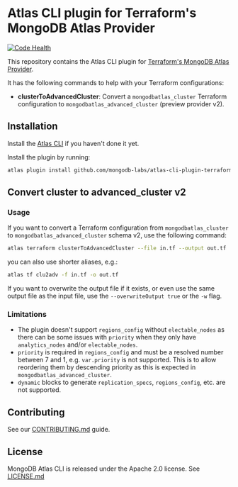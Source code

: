 # Atlas CLI plugin for Terraform's MongoDB Atlas Provider

[![Code Health](https://github.com/mongodb-labs/atlas-cli-plugin-terraform/actions/workflows/code-health.yml/badge.svg)](https://github.com/mongodb-labs/atlas-cli-plugin-terraform/actions/workflows/code-health.yml)

This repository contains the Atlas CLI plugin for [Terraform's MongoDB Atlas Provider](https://registry.terraform.io/providers/mongodb/mongodbatlas/latest/docs).

It has the following commands to help with your Terraform configurations:
- **clusterToAdvancedCluster**: Convert a `mongodbatlas_cluster` Terraform configuration to `mongodbatlas_advanced_cluster` (preview provider v2).

## Installation

Install the [Atlas CLI](https://github.com/mongodb/mongodb-atlas-cli) if you haven't done it yet.

Install the plugin by running:
```bash
atlas plugin install github.com/mongodb-labs/atlas-cli-plugin-terraform
```

## Convert cluster to advanced_cluster v2

### Usage

If you want to convert a Terraform configuration from `mongodbatlas_cluster` to `mongodbatlas_advanced_cluster` schema v2, use the following command:
```bash
atlas terraform clusterToAdvancedCluster --file in.tf --output out.tf
```

you can also use shorter aliases, e.g.: 
```bash
atlas tf clu2adv -f in.tf -o out.tf
```

If you want to overwrite the output file if it exists, or even use the same output file as the input file, use the `--overwriteOutput true` or the `-w` flag.

### Limitations

- The plugin doesn't support `regions_config` without `electable_nodes` as there can be some issues with `priority` when they only have `analytics_nodes` and/or `electable_nodes`.
- `priority` is required in `regions_config` and must be a resolved number between 7 and 1, e.g. `var.priority` is not supported. This is to allow reordering them by descending priority as this is expected in `mongodbatlas_advanced_cluster`.
- `dynamic` blocks to generate `replication_specs`, `regions_config`, etc. are not supported.

## Contributing

See our [CONTRIBUTING.md](CONTRIBUTING.md) guide.

## License

MongoDB Atlas CLI is released under the Apache 2.0 license. See [LICENSE.md](LICENSE.md)
